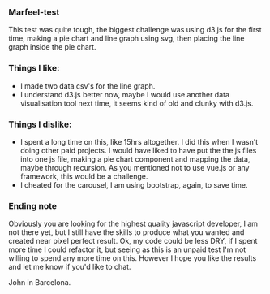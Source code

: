 ### Marfeel-test
This test was quite tough, the biggest challenge was using d3.js for the first time, making a pie chart and line graph using svg, then placing the line graph inside the pie chart.

### Things I like:
* I made two data csv's for the line graph.
* I understand d3.js better now, maybe I would use another data visualisation tool next time, it seems kind of old and clunky with d3.js. 

### Things I dislike:
* I spent a long time on this, like 15hrs altogether. I did this when I wasn't doing other paid projects. I would have liked to have put the the js files into one js file, making a pie chart component and mapping the data, maybe through recursion. As you mentioned not to use vue.js or any framework, this would be a challenge. 
* I cheated for the carousel, I am using bootstrap, again, to save time. 

### Ending note

Obviously you are looking for the highest quality javascript developer, I am not there yet, but I still have the skills to produce what you wanted and created near pixel perfect result. Ok, my code could be less DRY, if I spent more time I could refactor it, but seeing as this is an unpaid test I'm not willing to spend any more time on this. However I hope you like the results and let me know if you'd like to chat. 

John in Barcelona. 
